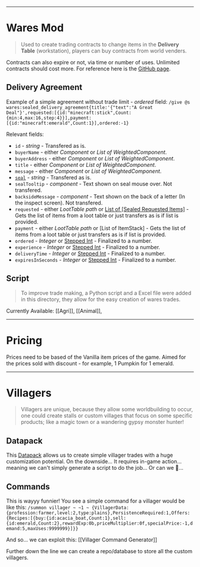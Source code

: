 ***
# Wares Mod

> Used to create trading contracts to change items in the **Delivery Table** (workstation), players can buy contracts from world venders.

Contracts can also expire or not, via time or number of uses. Unlimited contracts should cost more.
For reference here is the [GitHub page](https://github.com/mortuusars/Wares/wiki).
## Delivery Agreement

Example of a simple agreement without trade limit - *ordered* field:
```/give @s wares:sealed_delivery_agreement{title:'{"text":"A Great Deal"}',requested:[{id:"minecraft:stick",Count:{min:4,max:16,step:4}}],payment:[{id:"minecraft:emerald",Count:1}],ordered:-1}```

Relevant fields:
- `id` - _string_ - Transfered as is.
- `buyerName` - either _Component_ or _List of WeightedComponent_.
- `buyerAddress` - either _Component_ or _List of WeightedComponent_.
- `title` - either _Component_ or _List of WeightedComponent_.
- `message` - either _Component_ or _List of WeightedComponent_.
- [`seal`](https://github.com/mortuusars/Wares/wiki/Seal) - _string_ - Transfered as is.
- `sealTooltip` - _component_ - Text shown on seal mouse over. Not transfered.
- `backsideMessage` - _component_ - Text shown on the back of a letter (In the inspect screen). Not transfered.
- `requested` - either _LootTable path_ or [List of [Sealed Requested Items]](https://github.com/mortuusars/Wares/wiki/Sealed-Delivery-Agreement#sealed-requested-item) - Gets the list of items from a loot table or just transfers as is if list is provided.
- `payment` - either _LootTable path_ or [List of ItemStack] - Gets the list of items from a loot table or just transfers as is if list is provided.
- `ordered` - _Integer_ or [Stepped Int](https://github.com/mortuusars/Wares/wiki/Sealed-Delivery-Agreement#stepped-int) - Finalized to a number.
- `experience` - _Integer_ or [Stepped Int](https://github.com/mortuusars/Wares/wiki/Sealed-Delivery-Agreement#stepped-int) - Finalized to a number.
- `deliveryTime` - _Integer_ or [Stepped Int](https://github.com/mortuusars/Wares/wiki/Sealed-Delivery-Agreement#stepped-int) - Finalized to a number.
- `expiresInSeconds` - _Integer_ or [Stepped Int](https://github.com/mortuusars/Wares/wiki/Sealed-Delivery-Agreement#stepped-int) - Finalized to a number.
## Script

> To improve trade making, a Python script and a Excel file were added in this directory, they allow for the easy creation of wares trades.

Currently Available:
[[Agri]], [[Animal]], 
***
# Pricing

Prices need to be based of the Vanilla item prices of the game. Aimed for the prices sold with discount - for example, 1 Pumpkin for 1 emerald.
***
# Villagers

> Villagers are unique, because they allow some worldbuilding to occur, one could create stalls or custom villages that focus on some specific products; like a magic town or a wandering gypsy monster hunter!

## Datapack

This [Datapack](https://www.planetminecraft.com/data-pack/villager-shop-creator/) allows us to create simple villager trades with a huge customization potential.
On the downside... It requires in-game action... meaning we can't simply generate a script to do the job... Or can we 👀...

## Commands

This is wayyy funnier! You see a simple command for a villager would be like this:
```/summon villager ~ ~1 ~ {VillagerData:{profession:farmer,level:2,type:plains},PersistenceRequired:1,Offers:{Recipes:[{buy:{id:acacia_boat,Count:1},sell:{id:emerald,Count:2},rewardExp:0b,priceMultiplier:0f,specialPrice:-1,demand:5,maxUses:9999999}]}}```

And so... we can exploit this: [[Villager Command Generator]]

Further down the line we can create a repo/database to store all the custom villagers.